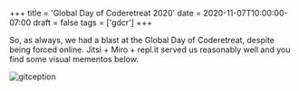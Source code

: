 +++
title = 'Global Day of Coderetreat 2020'
date = 2020-11-07T10:00:00-07:00
draft = false
tags = ['gdcr']
+++

So, as always, we had a blast at the Global Day of Coderetreat, despite being forced online. Jitsi + Miro + repl.it served us reasonably well and you find some visual mementos below.

<!--more-->

![gitception](https://codersonlyorg.wordpress.com/wp-content/uploads/2020/11/2020-11-07-gdcr-1.jpeg)

